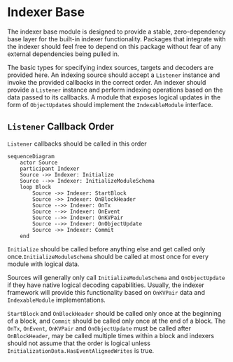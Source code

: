 # Indexer Base

The indexer base module is designed to provide a stable, zero-dependency base layer for the built-in indexer functionality. Packages that integrate with the indexer should feel free to depend on this package without fear of any external dependencies being pulled in.

The basic types for specifying index sources, targets and decoders are provided here. An indexing source should accept a `Listener` instance and invoke the provided callbacks in the correct order. An indexer should provide a `Listener` instance and perform indexing operations based on the data passed to its callbacks. A module that exposes logical updates in the form of `ObjectUpdate`s should implement the `IndexableModule` interface.

## `Listener` Callback Order

`Listener` callbacks should be called in this order

```mermaid
sequenceDiagram
    actor Source
    participant Indexer    
    Source ->> Indexer: Initialize
    Source -->> Indexer: InitializeModuleSchema
    loop Block
        Source ->> Indexer: StartBlock
        Source ->> Indexer: OnBlockHeader
        Source -->> Indexer: OnTx
        Source -->> Indexer: OnEvent
        Source -->> Indexer: OnKVPair
        Source -->> Indexer: OnObjectUpdate
        Source ->> Indexer: Commit
    end
```

`Initialize` should be called before anything else and get called only once.`InitializeModuleSchema` should be called at most once for every module with logical data.

Sources will generally only call `InitializeModuleSchema` and `OnObjectUpdate` if they have native logical decoding capabilities. Usually, the indexer framework will provide this functionality based on `OnKVPair` data and `IndexableModule` implementations.

`StartBlock` and `OnBlockHeader` should be called only once at the beginning of a block, and `Commit` should be called only once at the end of a block. The `OnTx`, `OnEvent`, `OnKVPair` and `OnObjectUpdate` must be called after `OnBlockHeader`, may be called multiple times within a block and indexers should not assume that the order is logical unless `InitializationData.HasEventAlignedWrites` is true. 
